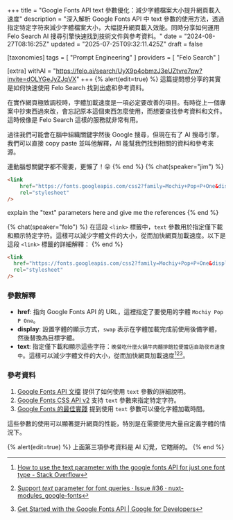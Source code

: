 +++
title = "Google Fonts API text 參數優化：減少字體檔案大小提升網頁載入速度"
description = "深入解析 Google Fonts API 中 text 參數的使用方法，透過指定特定字符來減少字體檔案大小，大幅提升網頁載入效能。同時分享如何運用 Felo Search AI 搜尋引擎快速找到技術文件與參考資料。"
date = "2024-08-27T08:16:25Z"
updated = "2025-07-25T09:32:11.425Z"
draft = false

[taxonomies]
tags = [ "Prompt Engineering" ]
providers = [ "Felo Search" ]

[extra]
withAI = "<https://felo.ai/search/UyX9p4obmzJ3eUZtvre7pw?invite=dOLYGeJyZJqVX>"
+++
{% alert(edit=true) %}
這篇提問想分享的其實是如何快速使用 Felo Search 找到出處和參考資料。

在實作網頁極致調校時，字體加載速度是一項必定要改善的項目。有時從上一個專案中抄東西過來改，會忘記原本這個東西怎麼使用，而想要查找參考資料和文件。這時候像是 Felo Search 這樣的服務就非常有用。

過往我們可能會在腦中組織關鍵字然後 Google 搜尋，但現在有了 AI 搜尋引擎，我們可以直接 copy paste 並叫他解釋，AI 能幫我們找到相關的資料和參考來源。

連動腦想關鍵字都不需要，更懶了！😝
{% end %}
{% chat(speaker="jim") %}

```html
<link
    href="https://fonts.googleapis.com/css2?family=Mochiy+Pop+P+One&display=swap&text=晚餐吃什麼火鍋牛肉麵排館拉便當店自助夜市速食中"
    rel="stylesheet"
/>
```

explain the "text" parameters here and give me the references
{% end %}

{% chat(speaker="felo") %}
在這段 `<link>` 標籤中，`text` 參數用於指定僅下載和顯示特定字符。這樣可以減少字體文件的大小，從而加快網頁加載速度。以下是這段 `<link>` 標籤的詳細解釋：
{% end %}

```html
<link
  href="https://fonts.googleapis.com/css2?family=Mochiy+Pop+P+One&display=swap&text=晚餐吃什麼火鍋牛肉麵排館拉便當店自助夜市速食中"
  rel="stylesheet"
/>
```

### 參數解釋

- **href**: 指向 Google Fonts API 的 URL，這裡指定了要使用的字體 `Mochiy Pop P One`。
- **display**: 設置字體的顯示方式，`swap` 表示在字體加載完成前使用後備字體，然後替換為目標字體。
- **text**: 指定僅下載和顯示這些字符：`晚餐吃什麼火鍋牛肉麵排館拉便當店自助夜市速食中`。這樣可以減少字體文件的大小，從而加快網頁加載速度[^1][^6][^9]。

### 參考資料

1. [Google Fonts API 文檔](https://developers.google.com/fonts/docs/getting_started) 提供了如何使用 `text` 參數的詳細說明。
2. [Google Fonts CSS API v2](https://developers.google.com/fonts/docs/css2) 支持 `text` 參數來指定特定字符。
3. [Google Fonts 的最佳實踐](https://developers.google.com/fonts/docs/best_practices) 提到使用 `text` 參數可以優化字體加載時間。

這些參數的使用可以顯著提升網頁的性能，特別是在需要使用大量自定義字體的情況下。

{% alert(edit=true) %}
上面第三項參考資料是 AI 幻覺，它瞎掰的。
{% end %}

[^1]: [How to use the text parameter with the google fonts API for just one font type - Stack Overflow](https://stackoverflow.com/questions/59521701/how-to-use-the-text-parameter-with-the-google-fonts-api-for-just-one-font-type)
[^6]: [Support _text_ parameter for font queries · Issue #36 · nuxt-modules_google-fonts](https://github.com/nuxt-community/google-fonts-module/issues/36)
[^9]: [Get Started with the Google Fonts API | Google for Developers](https://developers.google.com/fonts/docs/getting_started)
